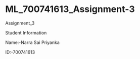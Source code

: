 # ML_700741613_Assignment-3
Assignment_3

Student Information

Name:-Narra Sai Priyanka

ID:-700741613
